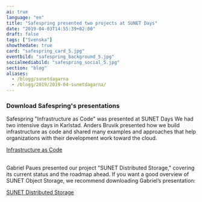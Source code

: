 ```yaml
---
ai: true
language: "en"
title: "Safespring presented two projects at SUNET Days"
date: "2019-04-03T14:55:39+02:00"
draft: false
tags: ["Svenska"]
showthedate: true
card: "safespring_card_5.jpg"
eventbild: "safespring_background_5.jpg"
socialmediabild: "safespring_social_5.jpg"
section: "blog"
aliases:
  - /blogg/sunetdagarna
  - /blogg/2019/2019-04-sunetdagarna/
---
```

### Download Safespring's presentations

Safespring "Infrastructure as Code" was presented at SUNET Days
We had two intensive days in Karlstad. Anders Bruvik presented how we build infrastructure as code and shared many examples and approaches that help organizations with their development work toward the cloud.

<a href="/blogg/2019/Safespring_Infrastructure-as-code_Presentation-SUNET-dagarna_2019.pdf" id="text-button">Infrastructure as Code</a><br><br>

Gabriel Paues presented our project "SUNET Distributed Storage," covering its current status and the roadmap ahead. If you want a good overview of SUNET Object Storage, we recommend downloading Gabriel’s presentation:

<a href="/blogg/2019/Safespring_SUNET-Distribuerad-Lagring_Presentation-SUNET-dagarna_2019.pdf" id="text-button">SUNET Distributed Storage</a>